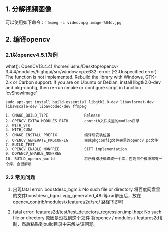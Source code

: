 ## 1. 分解视频图像
可以使用如下命令：`ffmpeg -i video.mpg image-%04d.jpg`

## 2. 编译opencv
### 2.1以opencv4.5.1为例
  what():  OpenCV(3.4.4) /home/liushu/Desktop/opencv-3.4.4/modules/highgui/src/window.cpp:632: error: (-2:Unspecified error) The function is not implemented. Rebuild the library with Windows, GTK+ 2.x or Carbon support. If you are on Ubuntu or Debian, install libgtk2.0-dev and pkg-config, then re-run cmake or configure script in function 'cvShowImage'

    sudo apt-get install build-essential libgtk2.0-dev libavformat-dev libswscale-dev libavcodec-dev ffmpeg

    1. CMAKE_BUILD_TYPE                Release
    2. OPENCV_EXTRA_MODULES_PATH       contrib文件夹里的modles目录
    3. WITH_VTK 
    4. WITH_CUDA
    5. CMAKE_INSTALL_PREFIX            编译后安装位置
    7. OPENCV_GENERATE_PKGCONFIG       生成pkgconfig文件夹里的opencv.pc文件
    7. BUILD_TEST
    8. OPENCV_ENABLE_NONFREE           SIFT implementation
    9. DOPENCV_ENABLE_NONFREE
    10. BUILD_opencv_world             将所有模块编译成一个库，否则每个模块都有一个库，会很麻烦
   
### 2.2 常见问题
  1. 出现fatal error: boostdesc_bgm.i: No such file or directory
将百度网盘里的文件boostdesc_bgm.i,vgg_generated_48.i等.rar解压后，放在 opencv_contrib/modules/xfeatures2d/src/ 路径下即可

  2. fatal error: features2d/test/test_detectors_regression.impl.hpp: No such file or directory
原因是没找到这个文件
将opencv / modules / features2d复制，然后粘贴到build目录中来解决该问题。
